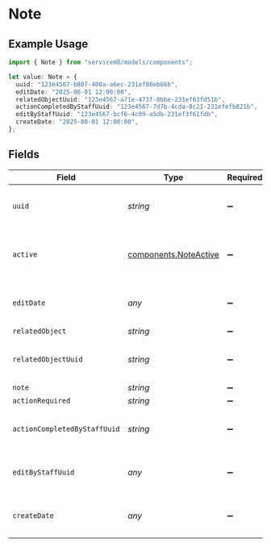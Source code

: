 # Note

## Example Usage

```typescript
import { Note } from "servicem8/models/components";

let value: Note = {
  uuid: "123e4567-b807-408a-a6ec-231ef00eb66b",
  editDate: "2025-08-01 12:00:00",
  relatedObjectUuid: "123e4567-a71e-473f-8bbe-231ef63fd51b",
  actionCompletedByStaffUuid: "123e4567-7d7b-4cda-8c21-231efefb821b",
  editByStaffUuid: "123e4567-bcf6-4c09-a5db-231ef3f61fdb",
  createDate: "2025-08-01 12:00:00",
};
```

## Fields

| Field                                                          | Type                                                           | Required                                                       | Description                                                    | Example                                                        |
| -------------------------------------------------------------- | -------------------------------------------------------------- | -------------------------------------------------------------- | -------------------------------------------------------------- | -------------------------------------------------------------- |
| `uuid`                                                         | *string*                                                       | :heavy_minus_sign:                                             | Unique identifier for this record                              | 123e4567-b807-408a-a6ec-231ef00eb66b                           |
| `active`                                                       | [components.NoteActive](../../models/components/noteactive.md) | :heavy_minus_sign:                                             | Record active/deleted flag.  Valid values are [0,1]            |                                                                |
| `editDate`                                                     | *any*                                                          | :heavy_minus_sign:                                             | Timestamp at which record was last modified                    | 2025-08-01 12:00:00                                            |
| `relatedObject`                                                | *string*                                                       | :heavy_minus_sign:                                             | N/A                                                            |                                                                |
| `relatedObjectUuid`                                            | *string*                                                       | :heavy_minus_sign:                                             | N/A                                                            | 123e4567-a71e-473f-8bbe-231ef63fd51b                           |
| `note`                                                         | *string*                                                       | :heavy_minus_sign:                                             | N/A                                                            |                                                                |
| `actionRequired`                                               | *string*                                                       | :heavy_minus_sign:                                             | N/A                                                            |                                                                |
| `actionCompletedByStaffUuid`                                   | *string*                                                       | :heavy_minus_sign:                                             | N/A                                                            | 123e4567-7d7b-4cda-8c21-231efefb821b                           |
| `editByStaffUuid`                                              | *any*                                                          | :heavy_minus_sign:                                             | UUID of Staff Member who last modified record                  | 123e4567-bcf6-4c09-a5db-231ef3f61fdb                           |
| `createDate`                                                   | *any*                                                          | :heavy_minus_sign:                                             | Timestamp at which record was last modified                    | 2025-08-01 12:00:00                                            |